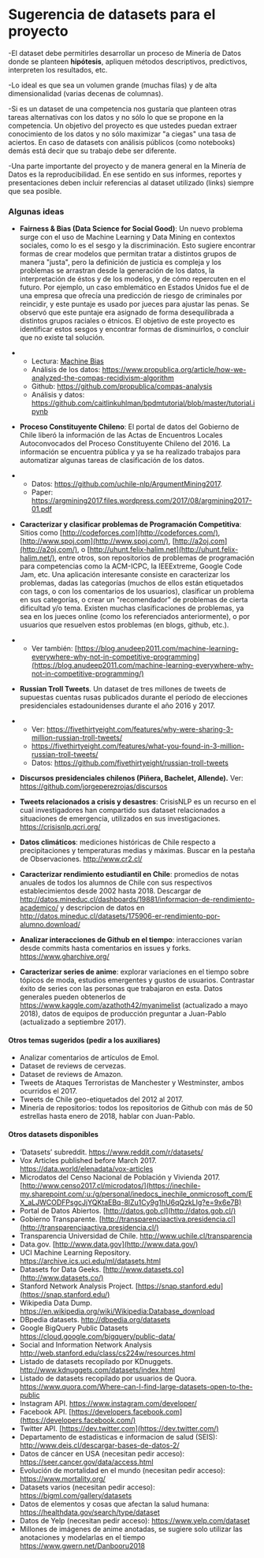 # Sugerencia de datasets para el proyecto

-El dataset debe permitirles desarrollar un proceso de Minería de Datos donde se planteen **hipótesis**, apliquen métodos descriptivos, predictivos, interpreten los resultados, etc.

  

-Lo ideal es que sea un volumen grande (muchas filas) y de alta dimensionalidad (varias decenas de columnas). 



-Si es un dataset de una competencia nos gustaría que planteen otras tareas alternativas con los datos y no sólo lo que se propone en la competencia. Un objetivo del proyecto es que ustedes puedan extraer conocimiento de los datos y no sólo maximizar "a ciegas" una tasa de aciertos. En caso de datasets con análisis públicos (como notebooks) demás está decir que su trabajo debe ser diferente.



-Una parte importante del proyecto y de manera general en la Minería de Datos es la reproducibilidad. En ese sentido en sus informes, reportes y presentaciones deben incluir referencias al dataset utilizado (links) siempre que sea posible.

### **Algunas ideas**

- **Fairness & Bias (Data Science for Social Good)**: Un nuevo problema surge con el uso de Machine Learning y Data Mining en contextos sociales, como lo es el sesgo y la discriminación. Esto sugiere encontrar formas de crear modelos que permitan tratar a distintos grupos de manera "justa", pero la definición de justicia es compleja y los problemas se arrastran desde la generación de los datos, la interpretación de éstos y de los modelos, y de cómo repercuten en el futuro. Por ejemplo, un caso emblemático en Estados Unidos fue el de una empresa que ofrecía una predicción de riesgo de criminales por reincidir, y este puntaje es usado por jueces para ajustar las penas. Se observó que este puntaje era asignado de forma desequilibrada a distintos grupos raciales o étnicos. El objetivo de este proyecto es identificar estos sesgos y encontrar formas de disminuirlos, o concluir que no existe tal solución.

- - Lectura: [Machine Bias](https://www.propublica.org/article/machine-bias-risk-assessments-in-criminal-sentencing)
  - Análisis de los datos: https://www.propublica.org/article/how-we-analyzed-the-compas-recidivism-algorithm
  - Github: https://github.com/propublica/compas-analysis
  - Análisis y datos: https://github.com/caitlinkuhlman/bpdmtutorial/blob/master/tutorial.ipynb

- **Proceso Constituyente Chileno**: El portal de datos del Gobierno de Chile liberó la información de las Actas de Encuentros Locales Autoconvocados del Proceso Constituyente Chileno del 2016. La información se encuentra pública y ya se ha realizado trabajos para automatizar algunas tareas de clasificación de los datos.

- - Datos: https://github.com/uchile-nlp/ArgumentMining2017.
  - Paper: https://argmining2017.files.wordpress.com/2017/08/argmining2017-01.pdf

- **Caracterizar y clasificar problemas de Programación Competitiva**: Sitios como [http://codeforces.com](http://codeforces.com/), [http://www.spoj.com](http://www.spoj.com/), [http://a2oj.com](http://a2oj.com/), o [http://uhunt.felix-halim.net](http://uhunt.felix-halim.net/), entre otros, son repositorios de problemas de programación para competencias como la ACM-ICPC, la IEEExtreme, Google Code Jam, etc. Una aplicación interesante consiste en caracterizar los problemas, dadas las categorías (muchos de ellos están etiquetados con tags, o con los comentarios de los usuarios), clasificar un problema en sus categorías, o crear un "recomendador" de problemas de cierta dificultad y/o tema. Existen muchas clasificaciones de problemas, ya sea en los jueces online (como los referenciados anteriormente), o por usuarios que resuelven estos problemas (en blogs, github, etc.).

- - Ver también: [https://blog.anudeep2011.com/machine-learning-everywhere-why-not-in-competitive-programming](https://blog.anudeep2011.com/machine-learning-everywhere-why-not-in-competitive-programming/)

- **Russian Troll Tweets**. Un dataset de tres millones de tweets de supuestas cuentas rusas publicados durante el período de elecciones presidenciales estadounidenses durante el año 2016 y 2017.

- - Ver: https://fivethirtyeight.com/features/why-were-sharing-3-million-russian-troll-tweets/
  - https://fivethirtyeight.com/features/what-you-found-in-3-million-russian-troll-tweets/
  - Datos: https://github.com/fivethirtyeight/russian-troll-tweets 

- **Discursos presidenciales chilenos (Piñera, Bachelet, Allende).** Ver: https://github.com/jorgeperezrojas/discursos 

- **Tweets relacionados a crisis y desastres**: CrisisNLP es un recurso en el cual investigadores han compartido sus dataset relacionados a situaciones de emergencia, utilizados en sus investigaciones. https://crisisnlp.qcri.org/ 

- **Datos climáticos**: mediciones históricas de Chile respecto a precipitaciones y temperaturas medias y máximas. Buscar en la pestaña de Observaciones. http://www.cr2.cl/

- **Caracterizar rendimiento estudiantil en Chile**: promedios de notas anuales de todos los alumnos de Chile con sus respectivos establecimientos desde 2002 hasta 2018. Descargar de http://datos.mineduc.cl/dashboards/19881/informacion-de-rendimiento-academico/ y descripcion de datos en http://datos.mineduc.cl/datasets/175906-er-rendimiento-por-alumno.download/

- **Analizar interacciones de Github en el tiempo**: interacciones varían desde commits hasta comentarios en issues y forks. https://www.gharchive.org/

- **Caracterizar series de anime**: explorar variaciones en el tiempo sobre tópicos de moda, estudios emergentes y gustos de usuarios. Contrastar éxito de series con las personas que trabajaron en esta. Datos generales pueden obtenerlos de https://www.kaggle.com/azathoth42/myanimelist (actualizado a mayo 2018), datos de equipos de producción preguntar a Juan-Pablo (actualizado a septiembre 2017).

#### **Otros temas sugeridos (pedir a los auxiliares)**

- Analizar comentarios de artículos de Emol.
- Dataset de reviews de cervezas.
- Dataset de reviews de Amazon.
- Tweets de Ataques Terroristas de Manchester y Westminster, ambos ocurridos el 2017.
- Tweets de Chile geo-etiquetados del 2012 al 2017.
- Minería de repositorios: todos los repositorios de Github con más de 50 estrellas hasta enero de 2018, hablar con Juan-Pablo.



#### **Otros datasets disponibles**

- ‘Datasets’ subreddit. https://www.reddit.com/r/datasets/ 
- Vox Articles published before March 2017. https://data.world/elenadata/vox-articles
- Microdatos del Censo Nacional de Población y Vivienda 2017. [http://www.censo2017.cl/microdatos/](https://inechile-my.sharepoint.com/:u:/g/personal/inedocs_inechile_onmicrosoft_com/EX_aLJWCODFPsgcJjYQKtaEBq-8lZu1Cy9g1hU6qQzkLIg?e=9x6e7B)
- Portal de Datos Abiertos. [http://datos.gob.cl](http://datos.gob.cl/)
- Gobierno Transparente. [http://transparenciaactiva.presidencia.cl](http://transparenciaactiva.presidencia.cl/)
- Transparencia Universidad de Chile. http://www.uchile.cl/transparencia
- Data.gov. [http://www.data.gov](http://www.data.gov/)
- UCI Machine Learning Repository. https://archive.ics.uci.edu/ml/datasets.html
- Datasets for Data Geeks. [http://www.datasets.co](http://www.datasets.co/)
- Stanford Network Analysis Project. [https://snap.stanford.edu](https://snap.stanford.edu/)
- Wikipedia Data Dump. https://en.wikipedia.org/wiki/Wikipedia:Database_download
- DBpedia datasets. http://dbpedia.org/datasets
- Google BigQuery Public Datasets https://cloud.google.com/bigquery/public-data/
- Social and Information Network Analysis http://web.stanford.edu/class/cs224w/resources.html
- Listado de datasets recopilado por KDnuggets. http://www.kdnuggets.com/datasets/index.html
- Listado de datasets recopilado por usuarios de Quora. https://www.quora.com/Where-can-I-find-large-datasets-open-to-the-public
- Instagram API. https://www.instagram.com/developer/
- Facebook API. [https://developers.facebook.com](https://developers.facebook.com/)
- Twitter API. [https://dev.twitter.com](https://dev.twitter.com/)
- Departamento de estadisticas e informacion de salud (SEIS): http://www.deis.cl/descargar-bases-de-datos-2/
- Datos de cáncer en USA (necesitan pedir acceso): https://seer.cancer.gov/data/access.html
- Evolución de mortalidad en el mundo (necesitan pedir acceso): https://www.mortality.org/
- Datasets varios (necesitan pedir acceso): https://bigml.com/gallery/datasets
- Datos de elementos y cosas que afectan la salud humana: https://healthdata.gov/search/type/dataset
- Datos de Yelp (necesitan pedir acceso): https://www.yelp.com/dataset
- Millones de imágenes de anime anotadas, se sugiere solo utilizar las anotaciones y modelarlas en el tiempo https://www.gwern.net/Danbooru2018 